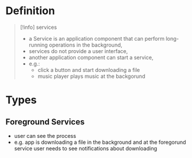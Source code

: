 

# Definition
>[!info] services
>- a Service is  an application component that can perform long-running operations in the background,
>- services do not provide a user interface,
>- another application  component can start  a service,
>- e.g.:
>	- click a button and start downloading a file
>	- music player plays music at the backgorund


# Types
## Foreground  Services
- user can see the process
- e.g. app is downloading a file in the background and at the foregorund service user needs to see notifications about downloading





